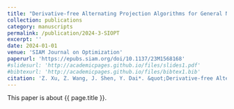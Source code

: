 ```yaml
---
title: "Derivative-free Alternating Projection Algorithms for General Nonconvex-Concave Minimax Problems"
collection: publications
category: manuscripts
permalink: /publication/2024-3-SIOPT
excerpt: ''
date: 2024-01-01
venue: 'SIAM Journal on Optimization'
paperurl: 'https://epubs.siam.org/doi/10.1137/23M1568168'
#slidesurl: 'http://academicpages.github.io/files/slides1.pdf'
#bibtexurl: 'http://academicpages.github.io/files/bibtex1.bib'
citation: 'Z. Xu, Z. Wang, J. Shen, Y. Dai*. &quot;Derivative-free Alternating Projection Algorithms for General Nonconvex-Concave Minimax Problems.&quot; <i>SIAM Journal on Optimization</i>. 34(2):1879-1908, Doi:10.1137/23M1568168, 2024.'
---
```

This paper is about {{ page.title }}.
